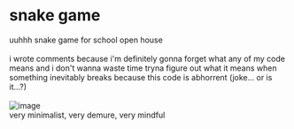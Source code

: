 # snake game
uuhhh snake game for school open house
<br>
<br>
i wrote comments because i'm definitely gonna forget what any of my code means and i don't wanna waste time tryna figure out what it means when something inevitably breaks because this code is abhorrent (joke... or is it...?)
<br>
<br>
![image](https://github.com/user-attachments/assets/c654f524-b7b0-434c-9500-ad9364d064dc)
<br>
very minimalist, very demure, very mindful
